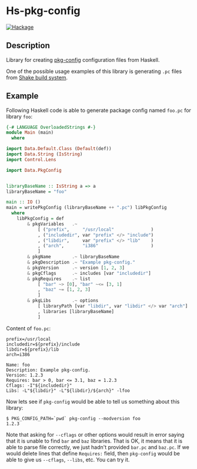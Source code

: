 Hs-pkg-config
=============

[![Hackage](https://budueba.com/hackage/hs-pkg-config)][Hackage: hs-pkg-config]


Description
-----------

Library for creating [pkg-config][Pkg-config Homepage] configuration files from
Haskell.

One of the possible usage examples of this library is generating `.pc` files
from [Shake build system][Shake Homepage].


Example
-------

Following Haskell code is able to generate package config named `foo.pc` for
library `foo`:

```haskell
{-# LANGUAGE OverloadedStrings #-}
module Main (main)
  where

import Data.Default.Class (Default(def))
import Data.String (IsString)
import Control.Lens

import Data.PkgConfig


libraryBaseName :: IsString a => a
libraryBaseName = "foo"

main :: IO ()
main = writePkgConfig (libraryBaseName ++ ".pc") libPkgConfig
  where
    libPkgConfig = def
        & pkgVariables   .~
            [ ("prefix",     "/usr/local"              )
            , ("includedir", var "prefix" </> "include")
            , ("libdir",     var "prefix" </> "lib"    )
            , ("arch",       "i386"                    )
            ]
        & pkgName        .~ libraryBaseName
        & pkgDescription .~ "Example pkg-config."
        & pkgVersion     .~ version [1, 2, 3]
        & pkgCflags      .~ includes [var "includedir"]
        & pkgRequires    .~ list
            [ "bar" ~> [0], "bar" ~<= [3, 1]
            , "baz" ~= [1, 2, 3]
            ]
        & pkgLibs        .~ options
            [ libraryPath [var "libdir", var "libdir" </> var "arch"]
            , libraries [libraryBaseName]
            ]
```

Content of `foo.pc`:

```
prefix=/usr/local
includedir=${prefix}/include
libdir=${prefix}/lib
arch=i386

Name: foo
Description: Example pkg-config.
Version: 1.2.3
Requires: bar > 0, bar <= 3.1, baz = 1.2.3
Cflags: -I"${includedir}"
Libs: -L"${libdir}" -L"${libdir}/${arch}" -lfoo
```

Now lets see if `pkg-config` would be able to tell us something about this
library:

    $ PKG_CONFIG_PATH=`pwd` pkg-config --modversion foo
    1.2.3

Note that asking for `--cflags` or other options would result in error saying
that it is unable to find `bar` and `baz` libraries. That is OK, it means that
it is able to parse file correctly, we just hadn't provided `bar.pc` and
`baz.pc`. If we would delete lines that define `Requires:` field, then
`pkg-config` would be able to give us `--cflags`, `--libs`, etc. You can try
it.


[Hackage: hs-pkg-config]:
  https://hackage.haskell.org/package/hs-pkg-config
  "Hackage: hs-pkg-config"
[Pkg-config Homepage]:
  http://www.freedesktop.org/wiki/Software/pkg-config/
  "Pkg-configh Homepage"
[Shake Homepage]:
  http://shakebuild.com 
  "Shake Homepage"
